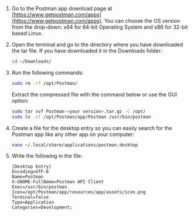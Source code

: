 1. Go to the Postman app download page at [https://www.getpostman.com/apps](https://www.getpostman.com/apps). You can choose the OS version from the drop-down: x64 for 64-bit Operating System and x86 for 32-bit based Linux.

2. Open the terminal and go to the directory where you have downloaded the tar file. If you have downloaded it in the Downloads folder:

    ```bash
    cd ~/Downloads/
    ```

3. Run the following commands:

    ```bash
    sudo rm -rf /opt/Postman/
    ```
    
    Extract the compressed file with the command below or use the GUI option:
    
    ```bash
    sudo tar xvf Postman-<your version>.tar.gz -C /opt/
    sudo ln -sf /opt/Postman/app/Postman /usr/bin/postman
    ```

4. Create a file for the desktop entry so you can easily search for the Postman app like any other app on your computer:

    ```bash
    nano ~/.local/share/applications/postman.desktop
    ```

5. Write the following in the file:

    ```plaintext
    [Desktop Entry]
    Encoding=UTF-8
    Name=Postman
    X-GNOME-FullName=Postman API Client
    Exec=/usr/bin/postman
    Icon=/opt/Postman/app/resources/app/assets/icon.png
    Terminal=false
    Type=Application
    Categories=Development;
    ```
